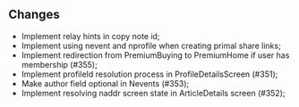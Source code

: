 ## Changes
- Implement relay hints in copy note id;
- Implement using nevent and nprofile when creating primal share links;
- Implement redirection from PremiumBuying to PremiumHome if user has membership (#355);
- Implement profileId resolution process in ProfileDetailsScreen (#351);
- Make author field optional in Nevents (#353);
- Implement resolving naddr screen state in ArticleDetails screen (#352);